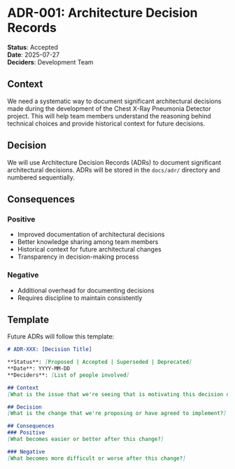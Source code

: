 # ADR-001: Architecture Decision Records

**Status**: Accepted  
**Date**: 2025-07-27  
**Deciders**: Development Team  

## Context

We need a systematic way to document significant architectural decisions made during the development of the Chest X-Ray Pneumonia Detector project. This will help team members understand the reasoning behind technical choices and provide historical context for future decisions.

## Decision

We will use Architecture Decision Records (ADRs) to document significant architectural decisions. ADRs will be stored in the `docs/adr/` directory and numbered sequentially.

## Consequences

### Positive
- Improved documentation of architectural decisions
- Better knowledge sharing among team members
- Historical context for future architectural changes
- Transparency in decision-making process

### Negative
- Additional overhead for documenting decisions
- Requires discipline to maintain consistently

## Template

Future ADRs will follow this template:

```markdown
# ADR-XXX: [Decision Title]

**Status**: [Proposed | Accepted | Superseded | Deprecated]
**Date**: YYYY-MM-DD
**Deciders**: [List of people involved]

## Context
[What is the issue that we're seeing that is motivating this decision or change?]

## Decision
[What is the change that we're proposing or have agreed to implement?]

## Consequences
### Positive
[What becomes easier or better after this change?]

### Negative
[What becomes more difficult or worse after this change?]
```